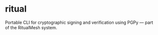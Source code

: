 # ritual
 Portable CLI for cryptographic signing and verification using PGPy — part of the RitualMesh system.
